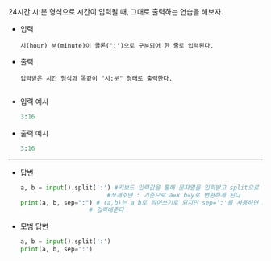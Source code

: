 24시간 시:분 형식으로 시간이 입력될 때, 그대로 출력하는 연습을 해보자.



- 입력

  ```
  시(hour) 분(minute)이 콜론(':')으로 구분되어 한 줄로 입력된다.
  ```

- 출력

  ```
  입력받은 시간 형식과 똑같이 "시:분" 형태로 출력한다.
  
  
  ```

- 입력 예시

  ``` python
  3:16
  ```

  

- 출력 예시

  ```python
  3:16
  ```

  

---

- 답변 

  ``` python
  a, b = input().split(':') #키보드 입력값을 통해 문자열을 입력받고 split으로 :기준으로 쪼개준다
  						  #쪼개주면 : 기준으로 a=x b=y로 변환하게 된다
  print(a, b, sep=":") # (a,b)는 a b로 띄어쓰기로 되지만 sep=':'를 사용하면 a와b사이에 : 
  				     # 입력해준다
  ```

  

- 모범 답변

  ``` python
  a, b = input().split(':')
  print(a, b, sep=':')
  
  ```

  
